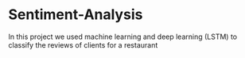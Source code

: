 # Sentiment-Analysis
In this project we used machine learning and deep learning (LSTM) to classify the reviews of clients for a restaurant
